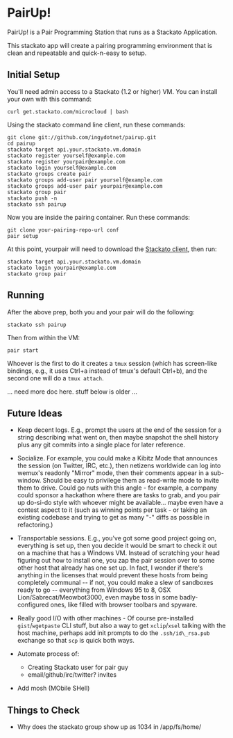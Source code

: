 PairUp!
=======

PairUp! is a Pair Programming Station that runs as a Stackato Application.

This stackato app will create a pairing programming environment that is clean
and repeatable and quick-n-easy to setup.

Initial Setup
-------------

You'll need admin access to a Stackato (1.2 or higher) VM.  You can install
your own with this command:

    curl get.stackato.com/microcloud | bash

Using the stackato command line client, run these commands:

    git clone git://github.com/ingydotnet/pairup.git
    cd pairup
    stackato target api.your.stackato.vm.domain
    stackato register yourself@example.com
    stackato register yourpair@example.com
    stackato login yourself@example.com
    stackato groups create pair
    stackato groups add-user pair yourself@example.com
    stackato groups add-user pair yourpair@example.com
    stackato group pair
    stackato push -n
    stackato ssh pairup

Now you are inside the pairing container. Run these commands:

    git clone your-pairing-repo-url conf
    pair setup

At this point, yourpair will need to download the [Stackato client](http://www.activestate.com/stackato/download_client), then run:
    
    stackato target api.your.stackato.vm.domain
    stackato login yourpair@example.com
    stackato group pair

Running
-------

After the above prep, both you and your pair will do the following:

    stackato ssh pairup

Then from within the VM:

    pair start

Whoever is the first to do it creates a `tmux` session (which has screen-like
bindings, e.g., it uses Ctrl+a instead of tmux's default Ctrl+b), and the
second one will do a `tmux attach`.

... need more doc here. stuff below is older ...

Future Ideas
------------

- Keep decent logs. E.g., prompt the users at the end of the session for a
  string describing what went on, then maybe snapshot the shell history plus
  any git commits into a single place for later reference.

- Socialize. For example, you could make a Kibitz Mode that announces the
  session (on Twitter, IRC, etc.), then netizens worldwide can log into
  wemux's readonly "Mirror" mode, then their comments appear in a sub-window.
  Should be easy to privilege them as read-write mode to invite them to drive.
  Could go nuts with this angle - for example, a company could sponsor a
  hackathon where there are tasks to grab, and you pair up do-si-do style with
  whoever might be available... maybe even have a contest aspect to it (such
  as winning points per task - or taking an existing codebase and trying to
  get as many "-" diffs as possible in refactoring.)

- Transportable sessions. E.g., you've got some good project going on,
  everything is set up, then you decide it would be smart to check it out on a
  machine that has a Windows VM. Instead of scratching your head figuring out
  how to install one, you zap the pair session over to some other host that
  already has one set up. In fact, I wonder if there's anything in the
  licenses that would prevent these hosts from being completely communal -- if
  not, you could make a slew of sandboxes ready to go -- everything from
  Windows 95 to 8, OSX Lion/Sabrecat/Meowbot3000, even maybe toss in some
  badly-configured ones, like filled with browser toolbars and spyware.

- Really good I/O with other machines - Of course pre-installed
  `gist`/`wgetpaste` CLI stuff, but also a way to get `xclip`/`xsel` talking
  with the host machine, perhaps add init prompts to do the `.ssh/id\_rsa.pub`
  exchange so that `scp` is quick both ways.

- Automate process of:
    - Creating Stackato user for pair guy
    - email/github/irc/twitter? invites

- Add mosh (MObile SHell)

Things to Check
---------------

- Why does the stackato group show up as 1034 in /app/fs/home/
